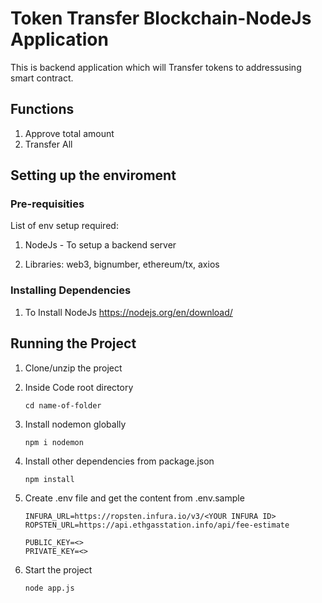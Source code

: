 # Token Transfer Blockchain-NodeJs Application

This is backend application which will Transfer tokens to addressusing smart contract.

## Functions

1. Approve total amount
2. Transfer All

## Setting up the enviroment

### Pre-requisities

List of env setup required:

1. NodeJs - To setup a backend server

2. Libraries: web3, bignumber, ethereum/tx, axios

### Installing Dependencies

1. To Install NodeJs <https://nodejs.org/en/download/>

## Running the Project

1. Clone/unzip the project

2. Inside Code root directory

   ```
   cd name-of-folder
   ```

3. Install nodemon globally

   ```
   npm i nodemon
   ```

4. Install other dependencies from package.json

   ```
   npm install
   ```

5. Create .env file and get the content from .env.sample

   ```
   INFURA_URL=https://ropsten.infura.io/v3/<YOUR INFURA ID>
   ROPSTEN_URL=https://api.ethgasstation.info/api/fee-estimate

   PUBLIC_KEY=<>
   PRIVATE_KEY=<>
   ```

6. Start the project

   ```
   node app.js
   ```
